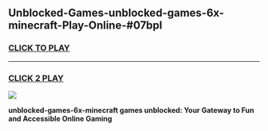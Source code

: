 
## Unblocked-Games-unblocked-games-6x-minecraft-Play-Online-#07bpl
<h3>
<a href="https://premium.freeplayer.one?title=unblocked-games-6x-minecraft&ref=27F">CLICK TO PLAY</a></h3>
<hr>

<h3>
<a href="https://premium.freeplayer.one?title=unblocked-games-6x-minecraft&ref=27F">CLICK 2 PLAY</a>
  
</h3>

<a href="https://premium.freeplayer.one?title=unblocked-games-6x-minecraft&ref=27F"><img src="https://clearcache.store/games.png"></a>


**unblocked-games-6x-minecraft games unblocked: Your Gateway to Fun and Accessible Online Gaming**
